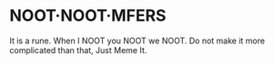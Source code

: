 # NOOT·NOOT·MFERS
It is a rune. When I NOOT you NOOT we NOOT. Do not make it more complicated than that, Just Meme It.
